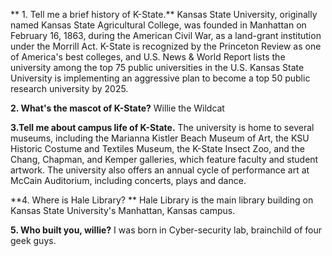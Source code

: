 ** 1. Tell me a brief history of K-State.**
Kansas State University, originally named Kansas State Agricultural College, was founded in Manhattan on February 16, 1863, 
during the American Civil War, as a land-grant institution under the Morrill Act. K-State is recognized by the Princeton 
Review as one of America's best colleges, and U.S. News & World Report lists the university among the top 75 public universities in the U.S. 
Kansas State University is implementing an aggressive plan to become a top 50 public research university by 2025.

**2. What's the mascot of K-State?**
Willie the Wildcat

**3.Tell me about campus life of K-State.**
The university is home to several museums, including the Marianna Kistler Beach Museum of Art, the KSU Historic Costume and Textiles Museum, 
the K-State Insect Zoo, and the Chang, Chapman, and Kemper galleries, which feature faculty and student artwork. 
The university also offers an annual cycle of performance art at McCain Auditorium, including concerts, plays and dance.

**4. Where is Hale Library? **
Hale Library is the main library building on Kansas State University's Manhattan, Kansas campus.

**5. Who built you, willie?**
I was born in Cyber-security lab, brainchild of four geek guys.
